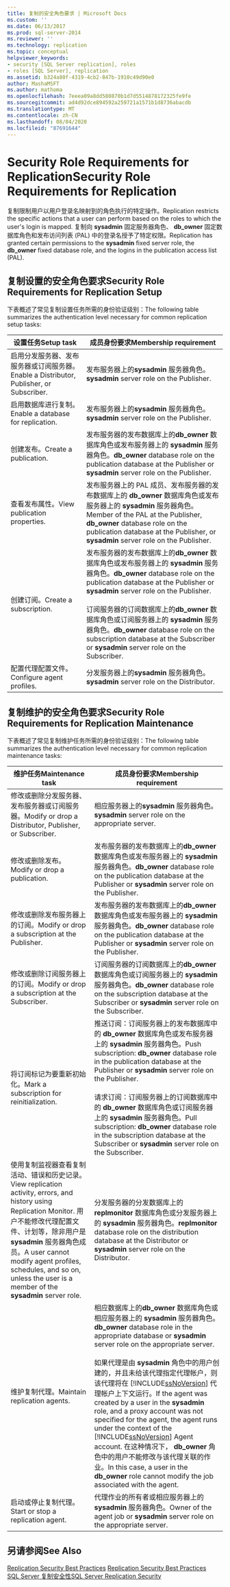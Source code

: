 ```yaml
---
title: 复制的安全角色要求 | Microsoft Docs
ms.custom: ''
ms.date: 06/13/2017
ms.prod: sql-server-2014
ms.reviewer: ''
ms.technology: replication
ms.topic: conceptual
helpviewer_keywords:
- security [SQL Server replication], roles
- roles [SQL Server], replication
ms.assetid: b324a80f-4319-4cb2-847b-1910c49d90e0
author: MashaMSFT
ms.author: mathoma
ms.openlocfilehash: 7eeea09a8dd580870b1d7d5514878172325fe9fe
ms.sourcegitcommit: ad4d92dce894592a259721a1571b1d8736abacdb
ms.translationtype: MT
ms.contentlocale: zh-CN
ms.lasthandoff: 08/04/2020
ms.locfileid: "87691644"
---
```

# <a name="security-role-requirements-for-replication"></a><span data-ttu-id="2e857-102">Security Role Requirements for Replication</span><span class="sxs-lookup"><span data-stu-id="2e857-102">Security Role Requirements for Replication</span></span>
  <span data-ttu-id="2e857-103">复制限制用户以用户登录名映射到的角色执行的特定操作。</span><span class="sxs-lookup"><span data-stu-id="2e857-103">Replication restricts the specific actions that a user can perform based on the roles to which the user's login is mapped.</span></span> <span data-ttu-id="2e857-104">复制向 **sysadmin** 固定服务器角色、 **db_owner** 固定数据库角色和发布访问列表 (PAL) 中的登录名授予了特定权限。</span><span class="sxs-lookup"><span data-stu-id="2e857-104">Replication has granted certain permissions to the **sysadmin** fixed server role, the **db_owner** fixed database role, and the logins in the publication access list (PAL).</span></span>  
  
## <a name="security-role-requirements-for-replication-setup"></a><span data-ttu-id="2e857-105">复制设置的安全角色要求</span><span class="sxs-lookup"><span data-stu-id="2e857-105">Security Role Requirements for Replication Setup</span></span>  
 <span data-ttu-id="2e857-106">下表概述了常见复制设置任务所需的身份验证级别：</span><span class="sxs-lookup"><span data-stu-id="2e857-106">The following table summarizes the authentication level necessary for common replication setup tasks:</span></span>  
  
|<span data-ttu-id="2e857-107">设置任务</span><span class="sxs-lookup"><span data-stu-id="2e857-107">Setup task</span></span>|<span data-ttu-id="2e857-108">成员身份要求</span><span class="sxs-lookup"><span data-stu-id="2e857-108">Membership requirement</span></span>|  
|----------------|----------------------------|  
|<span data-ttu-id="2e857-109">启用分发服务器、发布服务器或订阅服务器。</span><span class="sxs-lookup"><span data-stu-id="2e857-109">Enable a Distributor, Publisher, or Subscriber.</span></span>|<span data-ttu-id="2e857-110">发布服务器上的**sysadmin** 服务器角色。</span><span class="sxs-lookup"><span data-stu-id="2e857-110">**sysadmin** server role on the Publisher.</span></span>|  
|<span data-ttu-id="2e857-111">启用数据库进行复制。</span><span class="sxs-lookup"><span data-stu-id="2e857-111">Enable a database for replication.</span></span>|<span data-ttu-id="2e857-112">发布服务器上的**sysadmin** 服务器角色。</span><span class="sxs-lookup"><span data-stu-id="2e857-112">**sysadmin** server role on the Publisher.</span></span>|  
|<span data-ttu-id="2e857-113">创建发布。</span><span class="sxs-lookup"><span data-stu-id="2e857-113">Create a publication.</span></span>|<span data-ttu-id="2e857-114">发布服务器的发布数据库上的**db_owner** 数据库角色或发布服务器上的 **sysadmin** 服务器角色。</span><span class="sxs-lookup"><span data-stu-id="2e857-114">**db_owner** database role on the publication database at the Publisher or **sysadmin** server role on the Publisher.</span></span>|  
|<span data-ttu-id="2e857-115">查看发布属性。</span><span class="sxs-lookup"><span data-stu-id="2e857-115">View publication properties.</span></span>|<span data-ttu-id="2e857-116">发布服务器上的 PAL 成员、发布服务器的发布数据库上的 **db_owner** 数据库角色或发布服务器上的 **sysadmin** 服务器角色。</span><span class="sxs-lookup"><span data-stu-id="2e857-116">Member of the PAL at the Publisher, **db_owner** database role on the publication database at the Publisher, or **sysadmin** server role on the Publisher.</span></span>|  
|<span data-ttu-id="2e857-117">创建订阅。</span><span class="sxs-lookup"><span data-stu-id="2e857-117">Create a subscription.</span></span>|<span data-ttu-id="2e857-118">发布服务器的发布数据库上的**db_owner** 数据库角色或发布服务器上的 **sysadmin** 服务器角色。</span><span class="sxs-lookup"><span data-stu-id="2e857-118">**db_owner** database role on the publication database at the Publisher or **sysadmin** server role on the Publisher.</span></span><br /><br /> <span data-ttu-id="2e857-119">订阅服务器的订阅数据库上的**db_owner** 数据库角色或订阅服务器上的 **sysadmin** 服务器角色。</span><span class="sxs-lookup"><span data-stu-id="2e857-119">**db_owner** database role on the subscription database at the Subscriber or **sysadmin** server role on the Subscriber.</span></span>|  
|<span data-ttu-id="2e857-120">配置代理配置文件。</span><span class="sxs-lookup"><span data-stu-id="2e857-120">Configure agent profiles.</span></span>|<span data-ttu-id="2e857-121">分发服务器上的**sysadmin** 服务器角色。</span><span class="sxs-lookup"><span data-stu-id="2e857-121">**sysadmin** server role on the Distributor.</span></span>|  
  
## <a name="security-role-requirements-for-replication-maintenance"></a><span data-ttu-id="2e857-122">复制维护的安全角色要求</span><span class="sxs-lookup"><span data-stu-id="2e857-122">Security Role Requirements for Replication Maintenance</span></span>  
 <span data-ttu-id="2e857-123">下表概述了常见复制维护任务所需的身份验证级别：</span><span class="sxs-lookup"><span data-stu-id="2e857-123">The following table summarizes the authentication level necessary for common replication maintenance tasks:</span></span>  
  
|<span data-ttu-id="2e857-124">维护任务</span><span class="sxs-lookup"><span data-stu-id="2e857-124">Maintenance task</span></span>|<span data-ttu-id="2e857-125">成员身份要求</span><span class="sxs-lookup"><span data-stu-id="2e857-125">Membership requirement</span></span>|  
|----------------------|----------------------------|  
|<span data-ttu-id="2e857-126">修改或删除分发服务器、发布服务器或订阅服务器。</span><span class="sxs-lookup"><span data-stu-id="2e857-126">Modify or drop a Distributor, Publisher, or Subscriber.</span></span>|<span data-ttu-id="2e857-127">相应服务器上的**sysadmin** 服务器角色。</span><span class="sxs-lookup"><span data-stu-id="2e857-127">**sysadmin** server role on the appropriate server.</span></span>|  
|<span data-ttu-id="2e857-128">修改或删除发布。</span><span class="sxs-lookup"><span data-stu-id="2e857-128">Modify or drop a publication.</span></span>|<span data-ttu-id="2e857-129">发布服务器的发布数据库上的**db_owner** 数据库角色或发布服务器上的 **sysadmin** 服务器角色。</span><span class="sxs-lookup"><span data-stu-id="2e857-129">**db_owner** database role on the publication database at the Publisher or **sysadmin** server role on the Publisher.</span></span>|  
|<span data-ttu-id="2e857-130">修改或删除发布服务器上的订阅。</span><span class="sxs-lookup"><span data-stu-id="2e857-130">Modify or drop a subscription at the Publisher.</span></span>|<span data-ttu-id="2e857-131">发布服务器的发布数据库上的**db_owner** 数据库角色或发布服务器上的 **sysadmin** 服务器角色。</span><span class="sxs-lookup"><span data-stu-id="2e857-131">**db_owner** database role on the publication database at the Publisher or **sysadmin** server role on the Publisher.</span></span>|  
|<span data-ttu-id="2e857-132">修改或删除订阅服务器上的订阅。</span><span class="sxs-lookup"><span data-stu-id="2e857-132">Modify or drop a subscription at the Subscriber.</span></span>|<span data-ttu-id="2e857-133">订阅服务器的订阅数据库上的**db_owner** 数据库角色或订阅服务器上的 **sysadmin** 服务器角色。</span><span class="sxs-lookup"><span data-stu-id="2e857-133">**db_owner** database role on the subscription database at the Subscriber or **sysadmin** server role on the Subscriber.</span></span>|  
|<span data-ttu-id="2e857-134">将订阅标记为要重新初始化。</span><span class="sxs-lookup"><span data-stu-id="2e857-134">Mark a subscription for reinitialization.</span></span>|<span data-ttu-id="2e857-135">推送订阅：订阅服务器上的发布数据库中的 **db_owner** 数据库角色或发布服务器上的 **sysadmin** 服务器角色。</span><span class="sxs-lookup"><span data-stu-id="2e857-135">Push subscription: **db_owner** database role in the publication database at the Publisher or **sysadmin** server role on the Publisher.</span></span><br /><br /> <span data-ttu-id="2e857-136">请求订阅：订阅服务器上的订阅数据库中的 **db_owner** 数据库角色或订阅服务器上的 **sysadmin** 服务器角色。</span><span class="sxs-lookup"><span data-stu-id="2e857-136">Pull subscription: **db_owner** database role in the subscription database at the Subscriber or **sysadmin** server role on the Subscriber.</span></span>|  
|<span data-ttu-id="2e857-137">使用复制监视器查看复制活动、错误和历史记录。</span><span class="sxs-lookup"><span data-stu-id="2e857-137">View replication activity, errors, and history using Replication Monitor.</span></span> <span data-ttu-id="2e857-138">用户不能修改代理配置文件、计划等，除非用户是 **sysadmin** 服务器角色成员。</span><span class="sxs-lookup"><span data-stu-id="2e857-138">A user cannot modify agent profiles, schedules, and so on, unless the user is a member of the **sysadmin** server role.</span></span>|<span data-ttu-id="2e857-139">分发服务器的分发数据库上的**replmonitor** 数据库角色或分发服务器上的 **sysadmin** 服务器角色。</span><span class="sxs-lookup"><span data-stu-id="2e857-139">**replmonitor** database role on the distribution database at the Distributor or **sysadmin** server role on the Distributor.</span></span>|  
|<span data-ttu-id="2e857-140">维护复制代理。</span><span class="sxs-lookup"><span data-stu-id="2e857-140">Maintain replication agents.</span></span>|<span data-ttu-id="2e857-141">相应数据库上的**db_owner** 数据库角色或相应服务器上的 **sysadmin** 服务器角色。</span><span class="sxs-lookup"><span data-stu-id="2e857-141">**db_owner** database role in the appropriate database or **sysadmin** server role on the appropriate server.</span></span><br /><br /> <span data-ttu-id="2e857-142">如果代理是由 **sysadmin** 角色中的用户创建的，并且未给该代理指定代理帐户，则该代理将在 [!INCLUDE[ssNoVersion](../../../includes/ssnoversion-md.md)] 代理帐户上下文运行。</span><span class="sxs-lookup"><span data-stu-id="2e857-142">If the agent was created by a user in the **sysadmin** role, and a proxy account was not specified for the agent, the agent runs under the context of the [!INCLUDE[ssNoVersion](../../../includes/ssnoversion-md.md)] Agent account.</span></span> <span data-ttu-id="2e857-143">在这种情况下， **db_owner** 角色中的用户不能修改与该代理关联的作业。</span><span class="sxs-lookup"><span data-stu-id="2e857-143">In this case, a user in the **db_owner** role cannot modify the job associated with the agent.</span></span>|  
|<span data-ttu-id="2e857-144">启动或停止复制代理。</span><span class="sxs-lookup"><span data-stu-id="2e857-144">Start or stop a replication agent.</span></span>|<span data-ttu-id="2e857-145">代理作业的所有者或相应服务器上的 **sysadmin** 服务器角色。</span><span class="sxs-lookup"><span data-stu-id="2e857-145">Owner of the agent job or **sysadmin** server role on the appropriate server.</span></span>|  
  
## <a name="see-also"></a><span data-ttu-id="2e857-146">另请参阅</span><span class="sxs-lookup"><span data-stu-id="2e857-146">See Also</span></span>  
 <span data-ttu-id="2e857-147">[Replication Security Best Practices](replication-security-best-practices.md) </span><span class="sxs-lookup"><span data-stu-id="2e857-147">[Replication Security Best Practices](replication-security-best-practices.md) </span></span>  
 [<span data-ttu-id="2e857-148">SQL Server 复制安全性</span><span class="sxs-lookup"><span data-stu-id="2e857-148">SQL Server Replication Security</span></span>](view-and-modify-replication-security-settings.md)  
  
  
